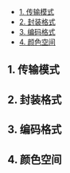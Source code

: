 <!-- @import "[TOC]" {cmd="toc" depthFrom=1 depthTo=6 orderedList=false} -->

<!-- code_chunk_output -->

- [1. 传输模式](#1-传输模式)
- [2. 封装格式](#2-封装格式)
- [3. 编码格式](#3-编码格式)
- [4. 颜色空间](#4-颜色空间)

<!-- /code_chunk_output -->

## 1. 传输模式

## 2. 封装格式

## 3. 编码格式

## 4. 颜色空间
